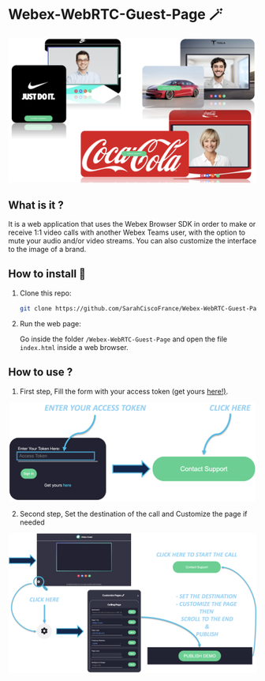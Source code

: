 # Webex-WebRTC-Guest-Page 🪄
<img src="https://raw.githubusercontent.com/SarahCiscoFrance/Webex-WebRTC-Guest-Page/main/screenshot.png" width="1200">

## What is it ?
It is a web application that uses the Webex Browser SDK in order to make or receive 1:1 video calls with another Webex Teams user, with the option to mute your audio and/or video streams. You can also customize the interface to the image of a brand.

## How to install 🔨

1. Clone this repo:

    ```sh
    git clone https://github.com/SarahCiscoFrance/Webex-WebRTC-Guest-Page.git
    ```
    
2. Run the web page:

    Go inside the folder ```/Webex-WebRTC-Guest-Page``` and open the file ``` index.html ``` inside a web browser.

## How to use ?

1. First step, Fill the form with your access token (get yours [here!)](https://developer.webex.com/docs/api/getting-started).
<p align="center">
  <img src="https://raw.githubusercontent.com/SarahCiscoFrance/Webex-WebRTC-Guest-Page/main/screenshot2.png" width="500">
</p>

2. Second step, Set the destination of the call and Customize the page if needed
<p align="center">
    <img src="https://raw.githubusercontent.com/SarahCiscoFrance/Webex-WebRTC-Guest-Page/main/screenshot3.png" width="900">
</p>
